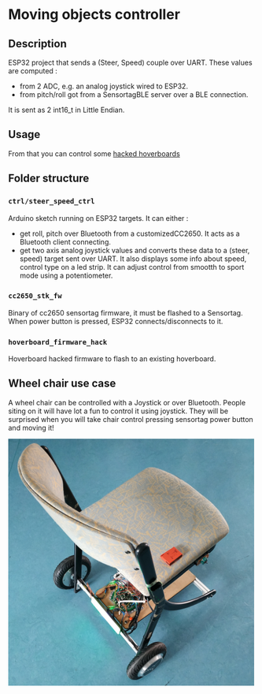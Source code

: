 # Moving objects controller
## Description
ESP32 project that sends a (Steer, Speed) couple over UART.
These values are computed :
 * from 2 ADC, e.g. an analog joystick wired to ESP32.
 * from pitch/roll got from a SensortagBLE server over a BLE connection.

It is sent as 2 int16_t in Little Endian.

## Usage
From that you can control some [hacked hoverboards](https://github.com/NiklasFauth/hoverboard-firmware-hack)

## Folder structure
### `ctrl/steer_speed_ctrl`
Arduino sketch running on ESP32 targets.
It can either :
 * get roll, pitch over Bluetooth from a customizedCC2650. It acts as a Bluetooth client connecting.
 * get two axis analog joystick values
and converts these data to a (steer, speed) target sent over UART.
It also displays some info about speed, control type on a led strip. It can adjust control from smootth to sport mode using a potentiometer.

### `cc2650_stk_fw`
Binary of cc2650 sensortag firmware, it must be flashed to a Sensortag.
When power button is pressed, ESP32 connects/disconnects to it.

### `hoverboard_firmware_hack`
Hoverboard hacked firmware to flash to an existing hoverboard.

## Wheel chair use case
A wheel chair can be controlled with a Joystick or over Bluetooth. People siting on it will have lot a fun to control it using joystick. They will be surprised when you will take chair control pressing sensortag power button and moving it!

<img src="https://raw.githubusercontent.com/Lahorde/steer_speed_ctrl/master/img/wheelchair.jpg" width="500">

